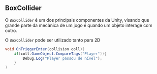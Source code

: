## BoxCollider

O `BoxCollider` é um dos principais componentes da Unity, visando que grande parte da mecânica de um jogo é quando um objeto interage com outro.

O `BoxCollider` pode ser utilizado tanto para 2D

```csharp
void OnTriggerEnter(collision coll)(
    if(coll.GameObject.CompareTags("Player")){
        Debug.Log("Player passou de nível");
    }
)
```